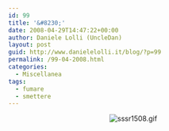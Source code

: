 ```yaml
---
id: 99
title: '&#8230;'
date: 2008-04-29T14:47:22+00:00
author: Daniele Lolli (UncleDan)
layout: post
guid: http://www.danielelolli.it/blog/?p=99
permalink: /99-04-2008.html
categories:
  - Miscellanea
tags:
  - fumare
  - smettere
---
```

<p align="center">
  <img src="http://www.danielelolli.it/wp-content/uploads/2008/04/sssr1508.gif" alt="sssr1508.gif" />
</p>